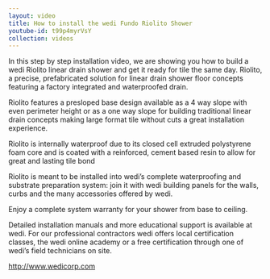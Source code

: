 ```yaml
---
layout: video
title: How to install the wedi Fundo Riolito Shower
youtube-id: t99p4myrVsY
collection: videos
---
```


In this step by step installation video, we are showing you how to build a wedi Riolito linear drain shower and get it ready for tile the same day.
Riolito, a precise, prefabricated solution for linear drain shower floor concepts featuring a factory integrated and waterproofed drain. 

Riolito features a presloped base design available as a 4 way slope with even perimeter height or as a one way slope for building traditional linear drain concepts making large format tile without cuts a great installation experience.

Riolito is internally waterproof due to its closed cell extruded polystyrene foam core and is coated with a reinforced, cement based resin to allow for great and lasting tile bond

Riolito is meant to be installed into wedi’s complete waterproofing and substrate preparation system: join it with wedi building panels for the walls, curbs and the many accessories offered by wedi.

Enjoy a complete system warranty for your shower from base to ceiling.

Detailed installation manuals and more educational support is available at wedi. For our professional contractors wedi offers local certification classes, the wedi online academy or a free certification through one of wedi’s field technicians on site.

http://www.wedicorp.com
